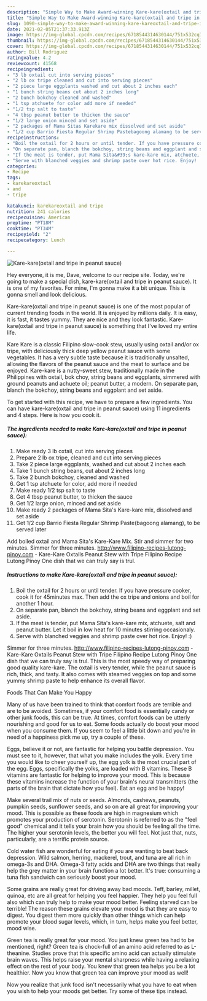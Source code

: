 ```yaml
---
description: "Simple Way to Make Award-winning Kare-kare(oxtail and tripe in peanut sauce)"
title: "Simple Way to Make Award-winning Kare-kare(oxtail and tripe in peanut sauce)"
slug: 1090-simple-way-to-make-award-winning-kare-kareoxtail-and-tripe-in-peanut-sauce
date: 2021-02-05T21:37:33.913Z
image: https://img-global.cpcdn.com/recipes/6718544314630144/751x532cq70/kare-kareoxtail-and-tripe-in-peanut-sauce-recipe-main-photo.jpg
thumbnail: https://img-global.cpcdn.com/recipes/6718544314630144/751x532cq70/kare-kareoxtail-and-tripe-in-peanut-sauce-recipe-main-photo.jpg
cover: https://img-global.cpcdn.com/recipes/6718544314630144/751x532cq70/kare-kareoxtail-and-tripe-in-peanut-sauce-recipe-main-photo.jpg
author: Bill Rodriguez
ratingvalue: 4.2
reviewcount: 41568
recipeingredient:
- "3 lb oxtail cut into serving pieces"
- "2 lb ox tripe cleaned and cut into serving pieces"
- "2 piece large eggplants washed and cut about 2 inches each"
- "1 bunch string beans cut about 2 inches long"
- "2 bunch bokchoy cleaned and washed"
- "1 tsp atchuete for color add more if needed"
- "1/2 tsp salt to taste"
- "4 tbsp peanut butter to thicken the sauce"
- "1/2 large onion minced and set aside"
- "2 packages of Mama Sitas Karekare mix dissolved and set aside"
- "1/2 cup Barrio Fiesta Regular Shrimp Pastebagoong alamang to be served later"
recipeinstructions:
- "Boil the oxtail for 2 hours or until tender. If you have pressure cooker, cook it for 45minutes max. Then add the ox tripe and onions and boil for another 1 hour."
- "On separate pan, blanch the bokchoy, string beans and eggplant and set aside."
- "If the meat is tender, put Mama Sita&#39;s kare-kare mix, atchuete, salt and peanut butter. Let it boil in low heat for 10 minutes stirring occasionaly."
- "Serve with blanched veggies and shrimp paste over hot rice. Enjoy! :)"
categories:
- Recipe
tags:
- karekareoxtail
- and
- tripe

katakunci: karekareoxtail and tripe 
nutrition: 241 calories
recipecuisine: American
preptime: "PT18M"
cooktime: "PT34M"
recipeyield: "2"
recipecategory: Lunch

---
```



![Kare-kare(oxtail and tripe in peanut sauce)](https://img-global.cpcdn.com/recipes/6718544314630144/751x532cq70/kare-kareoxtail-and-tripe-in-peanut-sauce-recipe-main-photo.jpg)

Hey everyone, it is me, Dave, welcome to our recipe site. Today, we're going to make a special dish, kare-kare(oxtail and tripe in peanut sauce). It is one of my favorites. For mine, I'm gonna make it a bit unique. This is gonna smell and look delicious.

Kare-kare(oxtail and tripe in peanut sauce) is one of the most popular of current trending foods in the world. It is enjoyed by millions daily. It is easy, it is fast, it tastes yummy. They are nice and they look fantastic. Kare-kare(oxtail and tripe in peanut sauce) is something that I've loved my entire life.

Kare Kare is a classic Filipino slow-cook stew, usually using oxtail and/or ox tripe, with deliciously thick deep yellow peanut sauce with some vegetables. It has a very subtle taste because it is traditionally unsalted, allowing the flavors of the peanut sauce and the meat to surface and be enjoyed. Kare-kare is a nutty-sweet stew, traditionally made in the Philippines with oxtail, bok choy, string beans and eggplants, simmered with ground peanuts and achuete oil; peanut butter, a modern. On separate pan, blanch the bokchoy, string beans and eggplant and set aside.


To get started with this recipe, we have to prepare a few ingredients. You can have kare-kare(oxtail and tripe in peanut sauce) using 11 ingredients and 4 steps. Here is how you cook it.

<!--inarticleads1-->

##### The ingredients needed to make Kare-kare(oxtail and tripe in peanut sauce):

1. Make ready 3 lb oxtail, cut into serving pieces
1. Prepare 2 lb ox tripe, cleaned and cut into serving pieces
1. Take 2 piece large eggplants, washed and cut about 2 inches each
1. Take 1 bunch string beans, cut about 2 inches long
1. Take 2 bunch bokchoy, cleaned and washed
1. Get 1 tsp atchuete for color, add more if needed
1. Make ready 1/2 tsp salt to taste
1. Get 4 tbsp peanut butter, to thicken the sauce
1. Get 1/2 large onion, minced and set aside
1. Make ready 2 packages of Mama Sita&#39;s Kare-kare mix, dissolved and set aside
1. Get 1/2 cup Barrio Fiesta Regular Shrimp Paste(bagoong alamang), to be served later


Add boiled oxtail and Mama Sita&#39;s Kare-Kare Mix. Stir and simmer for two minutes. Simmer for three minutes. http://www.filipino-recipes-lutong-pinoy.com - Kare-Kare Oxtails Peanut Stew with Tripe Filipino Recipe Lutong Pinoy One dish that we can truly say is trul. 

<!--inarticleads2-->

##### Instructions to make Kare-kare(oxtail and tripe in peanut sauce):

1. Boil the oxtail for 2 hours or until tender. If you have pressure cooker, cook it for 45minutes max. Then add the ox tripe and onions and boil for another 1 hour.
1. On separate pan, blanch the bokchoy, string beans and eggplant and set aside.
1. If the meat is tender, put Mama Sita&#39;s kare-kare mix, atchuete, salt and peanut butter. Let it boil in low heat for 10 minutes stirring occasionaly.
1. Serve with blanched veggies and shrimp paste over hot rice. Enjoy! :)


Simmer for three minutes. http://www.filipino-recipes-lutong-pinoy.com - Kare-Kare Oxtails Peanut Stew with Tripe Filipino Recipe Lutong Pinoy One dish that we can truly say is trul. This is the most speedy way of preparing good quality kare-kare. The oxtail is very tender, while the peanut sauce is rich, thick, and tasty. It also comes with steamed veggies on top and some yummy shrimp paste to help enhance its overall flavor. 

Foods That Can Make You Happy


Many of us have been trained to think that comfort foods are terrible and are to be avoided. Sometimes, if your comfort food is essentially candy or other junk foods, this can be true. At times, comfort foods can be utterly nourishing and good for us to eat. Some foods actually do boost your mood when you consume them. If you seem to feel a little bit down and you're in need of a happiness pick me up, try a couple of these.

Eggs, believe it or not, are fantastic for helping you battle depression. You must see to it, however, that what you make includes the yolk. Every time you would like to cheer yourself up, the egg yolk is the most crucial part of the egg. Eggs, specifically the yolks, are loaded with B vitamins. These B vitamins are fantastic for helping to improve your mood. This is because these vitamins increase the function of your brain's neural transmitters (the parts of the brain that dictate how you feel). Eat an egg and be happy!

Make several trail mix of nuts or seeds. Almonds, cashews, peanuts, pumpkin seeds, sunflower seeds, and so on are all great for improving your mood. This is possible as these foods are high in magnesium which promotes your production of serotonin. Serotonin is referred to as the "feel good" chemical and it tells your brain how you should be feeling all the time. The higher your serotonin levels, the better you will feel. Not just that, nuts, particularly, are a terrific protein source.

Cold water fish are wonderful for eating if you are wanting to beat back depression. Wild salmon, herring, mackerel, trout, and tuna are all rich in omega-3s and DHA. Omega-3 fatty acids and DHA are two things that really help the grey matter in your brain function a lot better. It's true: consuming a tuna fish sandwich can seriously boost your mood. 

Some grains are really great for driving away bad moods. Teff, barley, millet, quinoa, etc are all great for helping you feel happier. They help you feel full also which can truly help to make your mood better. Feeling starved can be terrible! The reason these grains elevate your mood is that they are easy to digest. You digest them more quickly than other things which can help promote your blood sugar levels, which, in turn, helps make you feel better, mood wise.

Green tea is really great for your mood. You just knew green tea had to be mentioned, right? Green tea is chock-full of an amino acid referred to as L-theanine. Studies prove that this specific amino acid can actually stimulate brain waves. This helps raise your mental sharpness while having a relaxing effect on the rest of your body. You knew that green tea helps you be a lot healthier. Now you know that green tea can improve your mood as well!

Now you realize that junk food isn't necessarily what you have to eat when you wish to help your moods get better. Try  some  of  these  tips  instead.

